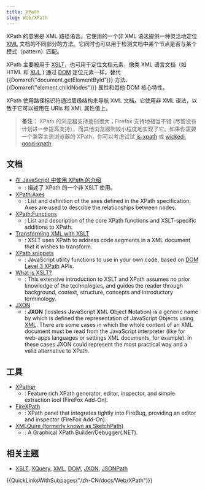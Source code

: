 ```yaml
---
title: XPath
slug: Web/XPath
---
```

XPath 的意思是 XML 路径语言。它使用的一个非 XML 语法提供一种灵活地定位 [XML](/zh-CN/docs/XML) 文档的不同部分的方法。它同时也可以用于检测文档中某个节点是否与某个模式（pattern）匹配。

XPath 主要被用于 [XSLT](/zh-CN/docs/XSLT)，也可用于定位文档元素，像类 XML 语言文档（如 HTML 和 [XUL](/zh-CN/docs/XUL) ) 通过 [DOM](/zh-CN/docs/DOM) 定位元素一样。替代 {{Domxref("document.getElementById")}} 方法、 {{Domxref("element.childNodes")}} 属性和其他 DOM 核心特性。

XPath 使用路径标识符通过层级结构来导航 XML 文档。它使用非 XML 语法，以致于它可以被用在 URIs 和 XML 属性值上。

> **备注：** XPath 的浏览器支持差别很大；Firefox 支持地相当不错 (尽管没有计划进一步提高支持），而其他浏览器则较小程度地实现了它。如果你需要一个兼容主流浏览器的 XPath，你可以考虑试试 [js-xpath](http://nchc.dl.sourceforge.net/project/js-xpath/js-xpath/1.0.0/xpath.js) 或 [wicked-good-xpath](https://github.com/google/wicked-good-xpath).

## 文档

- [在 JavaScript 中使用 XPath 的介绍](/zh-CN/docs/Introduction_to_using_XPath_in_JavaScript)
  - : 描述了 XPath 的一个非 XSLT 使用。
- [XPath:Axes](/zh-CN/docs/XPath/Axes)
  - : List and definition of the axes defined in the XPath specification. Axes are used to describe the relationships between nodes.
- [XPath:Functions](/zh-CN/docs/XPath/Functions)
  - : List and description of the core XPath functions and XSLT-specific additions to XPath.
- [Transforming XML with XSLT](/zh-CN/docs/Transforming_XML_with_XSLT)
  - : XSLT uses XPath to address code segments in a XML document that it wishes to transform.
- [XPath snippets](/zh-CN/docs/Web/XPath/Snippets)
  - : JavaScript utility functions to use in your own code, based on [DOM Level 3 XPath](http://www.w3.org/TR/DOM-Level-3-XPath/) APIs.
- [What is XSLT?](http://www.xml.com/pub/a/2000/08/holman/)
  - : This extensive introduction to XSLT and XPath assumes no prior knowledge of the technologies, and guides the reader through background, context, structure, concepts and introductory terminology.
- [JXON](/zh-CN/docs/JXON)
  - : **JXON** (lossless **J**avaScript **X**ML **O**bject **N**otation) is a generic name by which is defined the representation of JavaScript Objects using [XML](/en/XML). There are some cases in which the whole content of an XML document must be read from the JavaScript interpreter (like for web-apps languages or settings XML documents, for example). In these cases JXON could represent the most practical way and a valid alternative to XPath.

## 工具

- [XPather](https://addons.mozilla.org/zh-CN/firefox/addon/1192)
  - : Feature rich XPath generator, editor, inspector, and simple extraction tool (FireFox Add-On).
- [FireXPath](https://addons.mozilla.org/zh-CN/firefox/addon/11900)
  - : XPath panel that integrates tightly into FireBug, providing an editor and inspector (FireFox Add-On).
- [XMLQuire (formerly known as SketchPath)](http://qutoric.com/xmlquire/)
  - : A Graphical XPath Builder/Debugger(.NET).

## 相关主题

- [XSLT](/zh-CN/docs/XSLT), [XQuery](/zh-CN/docs/XQuery), [XML](/zh-CN/docs/XML), [DOM](/zh-CN/docs/DOM), [JXON](/zh-CN/docs/JXON), [JSONPath](/zh-CN/docs/JSON/JSONPath)

{{QuickLinksWithSubpages("/zh-CN/docs/Web/XPath")}}
